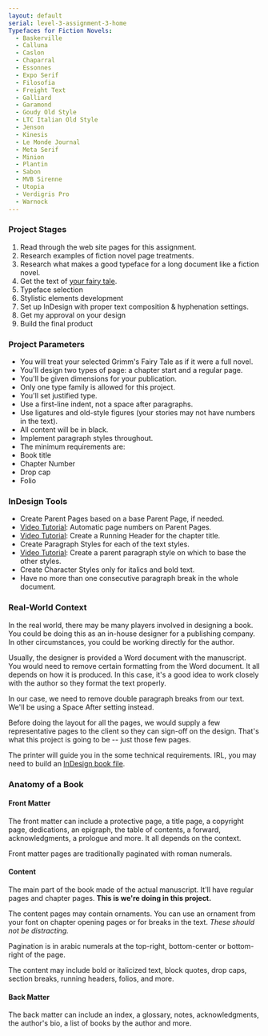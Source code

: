 ```yaml
---
layout: default
serial: level-3-assignment-3-home
Typefaces for Fiction Novels:
  - Baskerville
  - Calluna
  - Caslon
  - Chaparral
  - Essonnes
  - Expo Serif
  - Filosofia
  - Freight Text
  - Galliard
  - Garamond
  - Goudy Old Style
  - LTC Italian Old Style
  - Jenson
  - Kinesis
  - Le Monde Journal
  - Meta Serif
  - Minion
  - Plantin
  - Sabon
  - MVB Sirenne
  - Utopia
  - Verdigris Pro
  - Warnock
---
```

### Project Stages

<ol>
	<li>Read through the web site pages for this assignment.</li>
	<li>Research examples of fiction novel page treatments.</li>
	<li>Research what makes a good typeface for a long document like a fiction novel.</li>
	<li>Get the text of <a href="http://www-2.cs.cmu.edu/~spok/grimmtmp/" title="Get the text for your fairy tale." target="_blank">your fairy tale</a>.</li>
	<li>Typeface selection</li>
	<li>Stylistic elements development</li>
	<li>Set up InDesign with proper text composition & hyphenation settings.</li>
	<li>Get my approval on your design</li>
	<li>Build the final product</li>
</ol>

### Project Parameters

<ul class="hasBullets">
	<li>You will treat your selected Grimm's Fairy Tale as if it were a full novel.</li>
	<li>You'll design two types of page: a chapter start and a regular page.</li>
	<li>You'll be given dimensions for your publication.</li>
	<li>Only one type family is allowed for this project.</li>
	<li>You'll set justified type.</li>
	<li>Use a first-line indent, not a space after paragraphs.</li>
	<li>Use ligatures and old-style figures (your stories may not have numbers in the text).</li>
	<li>All content will be in black.</li>
	<li>Implement paragraph styles throughout.</li>
	<li>The minimum requirements are:</li>
	<li class="second">Book title</li>
	<li class="second">Chapter Number</li>
	<li class="second">Drop cap</li>
	<li class="second">Folio</li>
</ul>

### InDesign Tools

<ul class="hasBullets">
	<li>Create Parent Pages based on a base Parent Page, if needed.</li>
	<li><a href="https://www.youtube.com/watch?v=TUBfSw84wt8" title="Video tutorial for creating automatic page numbers in InDesign" target="_blank">Video Tutorial</a>: Automatic page numbers on Parent Pages.</li>
	<li><a href="https://www.youtube.com/watch?v=fYPXkHnawN0" title="Video tutorial for creating Running Headers in InDesign" target="_blank">Video Tutorial</a>: Create a Running Header for the chapter title.</li>
	<li>Create Paragraph Styles for each of the text styles.</li>
	<li><a href="https://youtu.be/4Npyv18YZag" title="Video tutorial for creating paragraph styles in InDesign" target="_blank">Video Tutorial</a>: Create a parent paragraph style on which to base the other styles.</li>
	<li>Create Character Styles only for italics and bold text.</li>
	<li>Have no more than one consecutive paragraph break in the whole document.</li>
</ul>


### Real-World Context

In the real world, there may be many players involved in designing a book. You could be doing this as an in-house designer for a publishing company. In other circumstances, you could be working directly for the author.

Usually, the designer is provided a Word document with the manuscript. You would need to remove certain formatting from the Word document. It all depends on how it is produced. In this case, it's a good idea to work closely with the author so they format the text properly.

In our case, we need to remove double paragraph breaks from our text. We'll be using a Space After setting instead.

Before doing the layout for all the pages, we would supply a few representative pages to the client so they can sign-off on the design. That's what this project is going to be -- just those few pages.

The printer will guide you in the some technical requirements. IRL, you may need to build an [InDesign book file](https://helpx.adobe.com/indesign/using/creating-book-files.html).

### Anatomy of a Book

#### Front Matter

The front matter can include a protective page, a title page, a copyright page, dedications, an epigraph, the table of contents, a forward, acknowledgments, a prologue and more. It all depends on the context.

Front matter pages are traditionally paginated with roman numerals.

#### Content

The main part of the book made of the actual manuscript. It'll have regular pages and chapter pages. **This is we're doing in this project.**

The content pages may contain ornaments. You can use an ornament from your font on chapter opening pages or for breaks in the text. *These should not be distracting.*

Pagination is in arabic numerals at the top-right, bottom-center or bottom-right of the page.

The content may include bold or italicized text, block quotes, drop caps, section breaks, running headers, folios, and more.

#### Back Matter

The back matter can include an index, a glossary, notes, acknowledgments, the author's bio, a list of books by the author and more.